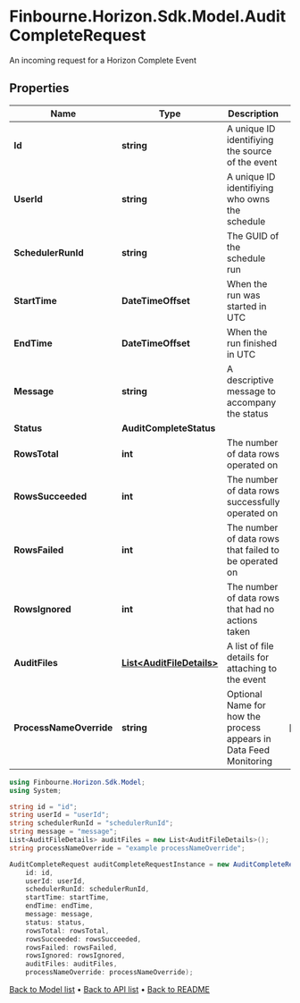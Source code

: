 # Finbourne.Horizon.Sdk.Model.AuditCompleteRequest
An incoming request for a Horizon Complete Event

## Properties

Name | Type | Description | Notes
------------ | ------------- | ------------- | -------------
**Id** | **string** | A unique ID identifiying the source of the event | 
**UserId** | **string** | A unique ID identifiying who owns the schedule | 
**SchedulerRunId** | **string** | The GUID of the schedule run | 
**StartTime** | **DateTimeOffset** | When the run was started in UTC | 
**EndTime** | **DateTimeOffset** | When the run finished in UTC | 
**Message** | **string** | A descriptive message to accompany the status | 
**Status** | **AuditCompleteStatus** |  | 
**RowsTotal** | **int** | The number of data rows operated on | 
**RowsSucceeded** | **int** | The number of data rows successfully operated on | 
**RowsFailed** | **int** | The number of data rows that failed to be operated on | 
**RowsIgnored** | **int** | The number of data rows that had no actions taken | 
**AuditFiles** | [**List&lt;AuditFileDetails&gt;**](AuditFileDetails.md) | A list of file details for attaching to the event | 
**ProcessNameOverride** | **string** | Optional Name for how the process appears in Data Feed Monitoring | [optional] 

```csharp
using Finbourne.Horizon.Sdk.Model;
using System;

string id = "id";
string userId = "userId";
string schedulerRunId = "schedulerRunId";
string message = "message";
List<AuditFileDetails> auditFiles = new List<AuditFileDetails>();
string processNameOverride = "example processNameOverride";

AuditCompleteRequest auditCompleteRequestInstance = new AuditCompleteRequest(
    id: id,
    userId: userId,
    schedulerRunId: schedulerRunId,
    startTime: startTime,
    endTime: endTime,
    message: message,
    status: status,
    rowsTotal: rowsTotal,
    rowsSucceeded: rowsSucceeded,
    rowsFailed: rowsFailed,
    rowsIgnored: rowsIgnored,
    auditFiles: auditFiles,
    processNameOverride: processNameOverride);
```

[Back to Model list](../README.md#documentation-for-models) &#8226; [Back to API list](../README.md#documentation-for-api-endpoints) &#8226; [Back to README](../README.md)
